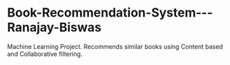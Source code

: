 # Book-Recommendation-System---Ranajay-Biswas
Machine Learning Project. Recommends similar books using Content based and Collaborative filtering.
